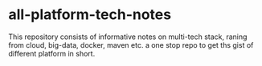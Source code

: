 # all-platform-tech-notes

This repository consists of informative notes on multi-tech stack, raning from cloud, big-data, docker, maven etc.
a one stop repo to get ths gist of different platform in short.
